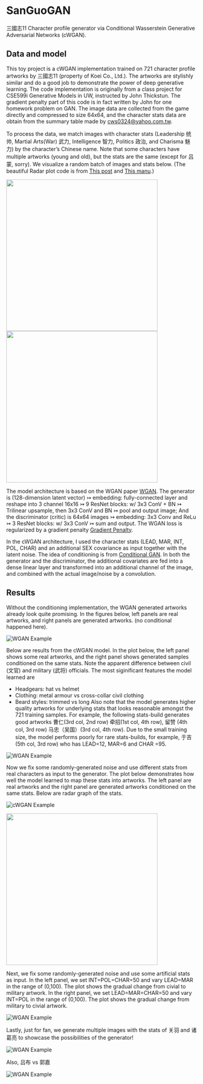 # SanGuoGAN

三國志11 Character profile generator via Conditional Wasserstein Generative Adversarial Networks (cWGAN).

## Data and model
This toy project is a cWGAN implementation trained on 721 character profile artworks by 三國志11 (property of Koei Co., Ltd.). The artworks are stylishly similar and do a good job to demonstrate the power of deep generative learning. The code implementation is originally from a class project for CSE599i Generative Models in UW, instructed by John Thickstun. The gradient penalty part of this code is in fact written by John for one homework problem on GAN. The image data are collected from the game directly and compressed to size 64x64, and the character stats data are obtain from the summary table made by cws0324@yahoo.com.tw. 

To process the data, we match images with character stats (Leadership 统帅, Martial Arts(War) 武力, Intelligence 智力, Politics 政治, and Charisma 魅力) by the character’s Chinese name. Note that some characters have multiple artworks (young and old), but the stats are the same (except for 吕蒙, sorry). We visualize a random batch of images and stats below. (The beautiful Radar plot code is from [This post](https://www.kaggle.com/typewind/draw-a-radar-chart-with-python-in-a-simple-way) and [This manu](https://matplotlib.org/3.1.1/gallery/specialty_plots/radar_chart.html).)

<p float="middle">
  <img src="examples/dataexample.png" width="400" />
  <img src="examples/dataexamplestats.png" width="400" /> 
</p>


The model architecture is based on the WGAN paper  [WGAN](https://arxiv.org/abs/1701.07875). The generator is (128-dimension latent vector) &rarrtl; embedding: fully-connected layer and reshape into 3 channel 16x16 &rarrtl; 9 ResNet blocks: w/ 3x3 ConV + BN &rarrtl; Trilinear upsample, then 3x3 ConV and BN &rarrtl; pool and output image; And the discriminator (critic) is 64x64 images &rarrtl; embedding: 3x3 Conv and ReLu &rarrtl; 3 ResNet blocks: w/ 3x3 ConV &rarrtl; sum and output. The WGAN loss is regularized by a gradient penalty [Gradient Penalty](https://arxiv.org/abs/1704.00028). 

In the cWGAN architecture, I used the character stats (LEAD, MAR, INT, POL, CHAR) and an additional SEX covariance as input together with the latent noise. The idea of conditioning is from [Conditional GAN](https://arxiv.org/pdf/1411.1784.pdf). In both the generator and the discriminator, the additional covariates are fed into a dense linear layer and transformed into an additional channel of the image, and combined with the actual image/noise by a convolution. 

## Results

Without the conditioning implementation, the WGAN generated artworks already look quite promising. In the figures below, left panels are real artworks, and right panels are generated artworks. (no conditional happened here).

![WGAN Example](examples/wganexample1.png)

Below are results from the cWGAN model. In the plot below, the left panel shows some real artworks, and the right panel shows generated samples conditioned on the same stats. Note the apparent difference between civil (文官) and military (武将) officials. The most siginificant features the model learned are
- Headgears: hat vs helmet
- Clothing: metal armour vs cross-collar civil clothing  
- Beard styles: trimmed vs long
Also note that the model generates higher quality artworks for underlying stats that looks reasonable amongst the 721 training samples. For example, the following stats-build generates good artworks 曹仁(3rd col, 2nd row) 牵招(1st col, 4th row), 留赞 (4th col, 3rd row) 马忠（吴国）(3rd col, 4th row). Due to the small training size, the model performs poorly for rare stats-builds, for example, 于吉 (5th col, 3rd row) who has LEAD=12, MAR=6 and CHAR =95. 

![WGAN Example](examples/cwgan_random_example2.png)

Now we fix some randomly-generated noise and use different stats from real characters as input to the generator. The plot below demonstrates how well the model learned to map these stats into artworks. The left panel are real artworks and the right panel are generated artworks conditioned on the same stats. Below are radar graph of the stats. 

![cWGAN Example](examples/cwgan_profiles_example2.png)
<p float="middle">
  <img src="examples/cwgan_profiles_example2_stats.png" width="400" />
</p>

Next, we fix some randomly-generated noise and use some artificial stats as input. In the left panel, we set INT=POL=CHAR=50 and vary LEAD=MAR in the range of (0,100). The plot shows the gradual change from civial to military artwork. In the right panel, we set LEAD=MAR=CHAR=50 and vary INT=POL in the range of (0,100). The plot shows the gradual change from military to civial artwork. 

![WGAN Example](examples/cwgan_mar_int_example3.png)

Lastly, just for fan, we generate multiple images with the stats of 关羽 and 诸葛亮 to showcase the possibilities of the generator!

![WGAN Example](examples/guanyu_zhugeliang.png)

Also, 吕布 vs 郭嘉

![WGAN Example](examples/lvbu_guojia.png)
